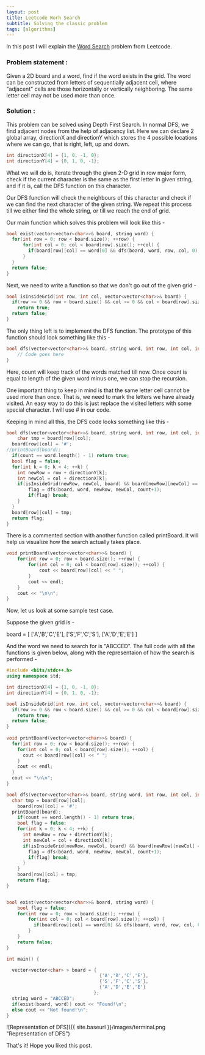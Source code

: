 ```yaml
---
layout: post
title: Leetcode Worh Search 
subtitle: Solving the classic problem
tags: [algorithms]
---
```


In this post I will explain the [Word Search](https://leetcode.com/problems/word-search/) problem from Leetcode. 

### Problem statement : ###

Given a 2D board and a word, find if the word exists in the grid. The word can be constructed from letters of sequentially 
adjacent cell, where "adjacent" cells are those horizontally or vertically neighboring. The same letter cell may not be used 
more than once.

### Solution : ###

This problem can be solved using Depth First Search. In normal DFS, we find adjacent nodes from the help of adjacency
list. Here we can declare 2 global array, directionX and directionY which stores the 4 possible locations where we can
go, that is right, left, up and down.

```C++
int directionX[4] = {1, 0, -1, 0};
int directionY[4] = {0, 1, 0, -1};
```

What we will do is, iterate through the given 2-D grid in row major form, check if the current character is the same as 
the first letter in given string, and if it is, call the DFS function on this character.

Our DFS function will check the neighbours of this character and check if we can find the next character of the given string.
We repeat this process till we either find the whole string, or till we reach the end of grid.

Our main function which solves this problem will look like this -

```C++
bool exist(vector<vector<char>>& board, string word) {
  for(int row = 0; row < board.size(); ++row) {
      for(int col = 0; col < board[row].size(); ++col) {
        if(board[row][col] == word[0] && dfs(board, word, row, col, 0)) return true;
      }
  }
  return false;
}
```

Next, we need to write a function so that we don't go out of the given grid -

```C++
bool isInsideGrid(int row, int col, vector<vector<char>>& board) {
  if(row >= 0 && row < board.size() && col >= 0 && col < board[row].size())
   	return true;
  return false;
}
```

The only thing left is to implement the DFS function. The prototype of this function should look something like this -

```C++
bool dfs(vector<vector<char>>& board, string word, int row, int col, int count) {
	// Code goes here
}
```

Here, count will keep track of the words matched till now. Once count is equal to length of the given word minus one,
we can stop the recursion.

One important thing to keep in mind is that the same letter cell cannot be used more than once. That is, we need to 
mark the letters we have already visited. An easy way to do this is just replace the visited letters with some
special character. I will use # in our code.

Keeping in mind all this, the DFS code looks something like this -

```C++
bool dfs(vector<vector<char>>& board, string word, int row, int col, int count) {
	char tmp = board[row][col];
  board[row][col] = '#';
//printBoard(board);
  if(count == word.length() - 1) return true;
  bool flag = false;
  for(int k = 0; k < 4; ++k) {
    int newRow = row + directionY[k];
   	int newCol = col + directionX[k];
   	if(isInsideGrid(newRow, newCol, board) && board[newRow][newCol] == word[count + 1]) {
   		flag = dfs(board, word, newRow, newCol, count+1);
   		if(flag) break;
   	}
  }
  board[row][col] = tmp;
  return flag;
}
```

There is a commented section with another function called printBoard. It will help us visualize how the search actually takes place. 

```C++
void printBoard(vector<vector<char>>& board) {
	for(int row = 0; row < board.size(); ++row) {
		for(int col = 0; col < board[row].size(); ++col) {
			cout << board[row][col] << " ";
		}
		cout << endl;
	}
	cout << "\n\n";
}
```

Now, let us look at some sample test case.

Suppose the given grid is -

board =
[
  ['A','B','C','E'],
  ['S','F','C','S'],
  ['A','D','E','E']
]

And the word we need to search for is "ABCCED". The full code with all the functions is given below, along with the
representaion of how the search is performed -

```C++
#include <bits/stdc++.h>
using namespace std;

int directionX[4] = {1, 0, -1, 0};
int directionY[4] = {0, 1, 0, -1};

bool isInsideGrid(int row, int col, vector<vector<char>>& board) {
  if(row >= 0 && row < board.size() && col >= 0 && col < board[row].size())
    return true;
  return false;
}
    
void printBoard(vector<vector<char>>& board) {
  for(int row = 0; row < board.size(); ++row) {
    for(int col = 0; col < board[row].size(); ++col) {
      cout << board[row][col] << " ";
    }
    cout << endl;
  }
  cout << "\n\n";
}

bool dfs(vector<vector<char>>& board, string word, int row, int col, int count) {
  char tmp = board[row][col];
    board[row][col] = '#';
  printBoard(board);
    if(count == word.length() - 1) return true;
    bool flag = false;
    for(int k = 0; k < 4; ++k) {
      int newRow = row + directionY[k];
      int newCol = col + directionX[k];
      if(isInsideGrid(newRow, newCol, board) && board[newRow][newCol] == word[count + 1]) {
        flag = dfs(board, word, newRow, newCol, count+1);
        if(flag) break;
      }
    }
    board[row][col] = tmp;
    return flag;
}


bool exist(vector<vector<char>>& board, string word) {
    bool flag = false;
    for(int row = 0; row < board.size(); ++row) {
        for(int col = 0; col < board[row].size(); ++col) {
          if(board[row][col] == word[0] && dfs(board, word, row, col, 0)) return true;
        }
    }
    return false;
}

int main() {

  vector<vector<char> > board = { 
                                  {'A','B','C','E'}, 
                                  {'S','F','C','S'}, 
                                  {'A','D','E','E'} 
                                };
  string word = "ABCCED";
  if(exist(board, word)) cout << "Found!\n";
  else cout << "Not found!\n";
}
```

![Representation of DFS]({{ site.baseurl }}/images/terminal.png "Representation of DFS")

That's it! Hope you liked this post.
